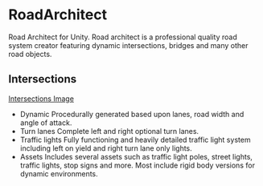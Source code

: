 # RoadArchitect
Road Architect for Unity. Road architect is a professional quality road system creator featuring dynamic intersections, bridges and many other road objects.

## Intersections
[Intersections Image](ManualImages/Extra/SS6-640.jpg)
- Dynamic Procedurally generated based upon lanes, road width and angle of attack.
- Turn lanes Complete left and right optional turn lanes.
- Traffic lights Fully functioning and heavily detailed traffic light system including left on yield and right turn lane only lights.
- Assets Includes several assets such as traffic light poles, street lights, traffic lights, stop signs and more. Most include rigid body versions for dynamic environments.
